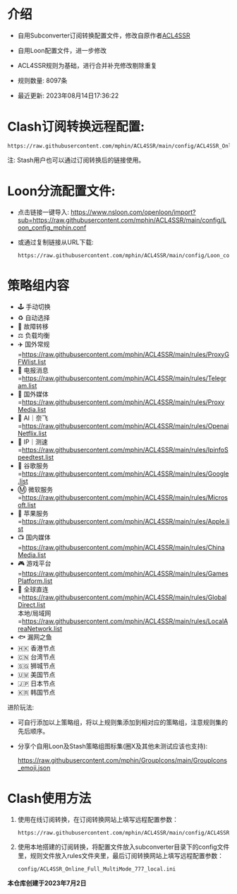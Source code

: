 # 介绍
* 自用Subconverter订阅转换配置文件，修改自原作者[ACL4SSR](https://github.com/ACL4SSR/ACL4SSR/)  
* 自用Loon配置文件，进一步修改
* ACL4SSR规则为基础，进行合并补充修改剔除重复  
        
* 规则数量: 8097条
* 最近更新: 2023年08月14日17:36:22
# Clash订阅转换远程配置:
    https://raw.githubusercontent.com/mphin/ACL4SSR/main/config/ACL4SSR_Online_Full_MultiMode_777.ini
注: Stash用户也可以通过订阅转换后的链接使用。
# Loon分流配置文件:
* 点击链接一键导入: 
        https://www.nsloon.com/openloon/import?sub=https://raw.githubusercontent.com/mphin/ACL4SSR/main/config/Loon_config_mphin.conf
* 或通过复制链接从URL下载:

      https://raw.githubusercontent.com/mphin/ACL4SSR/main/config/Loon_config_mphin.conf
# 策略组内容
* 🕹 手动切换
* ♻️ 自动选择
* 🚧 故障转移
* ⚖️ 负载均衡
* ✈️ 国外常规=https://raw.githubusercontent.com/mphin/ACL4SSR/main/rules/ProxyGFWlist.list
* 📲 电报消息=https://raw.githubusercontent.com/mphin/ACL4SSR/main/rules/Telegram.list
* 🎥 国外媒体=https://raw.githubusercontent.com/mphin/ACL4SSR/main/rules/ProxyMedia.list
* 🤖 AI｜奈飞=https://raw.githubusercontent.com/mphin/ACL4SSR/main/rules/OpenaiNetflix.list
* 📡 IP｜测速=https://raw.githubusercontent.com/mphin/ACL4SSR/main/rules/IpinfoSpeedtest.list
* 📢 谷歌服务=https://raw.githubusercontent.com/mphin/ACL4SSR/main/rules/Google.list
* Ⓜ️ 微软服务=https://raw.githubusercontent.com/mphin/ACL4SSR/main/rules/Microsoft.list
* 🍎 苹果服务=https://raw.githubusercontent.com/mphin/ACL4SSR/main/rules/Apple.list
* 📺 国内媒体=https://raw.githubusercontent.com/mphin/ACL4SSR/main/rules/ChinaMedia.list
* 🎮 游戏平台=https://raw.githubusercontent.com/mphin/ACL4SSR/main/rules/GamesPlatform.list
* 🎯 全球直连=https://raw.githubusercontent.com/mphin/ACL4SSR/main/rules/GlobalDirect.list                
  本地/局域网=https://raw.githubusercontent.com/mphin/ACL4SSR/main/rules/LocalAreaNetwork.list
* 🐟 漏网之鱼
* 🇭🇰 香港节点
* 🇨🇳 台湾节点
* 🇸🇬 狮城节点
* 🇺🇲 美国节点
* 🇯🇵 日本节点
* 🇰🇷 韩国节点
  
进阶玩法: 
* 可自行添加以上策略组，将以上规则集添加到相对应的策略组，注意规则集的先后顺序。
* 分享个自用Loon及Stash策略组图标集(圈X及其他未测试应该也支持):

    https://raw.githubusercontent.com/mphin/GroupIcons/main/GroupIcons_emoji.json

# Clash使用方法
1. 使用在线订阅转换，在订阅转换网站上填写远程配置参数：
   
       https://raw.githubusercontent.com/mphin/ACL4SSR/main/config/ACL4SSR_Online_Full_MultiMode_777.ini
1. 使用本地搭建的订阅转换，将配置文件放入subconverter目录下的config文件里，规则文件放入rules文件夹里，最后订阅转换网站上填写远程配置参数：
 
       config/ACL4SSR_Online_Full_MultiMode_777_local.ini
    




        
**本仓库创建于2023年7月2日**
